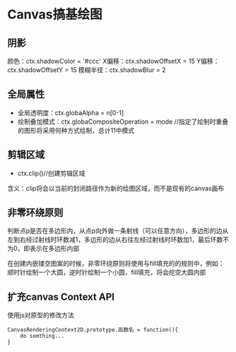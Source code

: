 # Canvas搞基绘图

## 阴影

颜色：ctx.shadowColor = '#ccc'
X偏移：ctx.shadowOffsetX = 15
Y偏移：ctx.shadowOffsetY = 15
模糊半径：ctx.shadowBlur = 2

## 全局属性

- 全局透明度：ctx.globaAlpha = n[0-1]
- 绘制叠加模式：ctx.globaCompositeOperation = mode //指定了绘制时重叠的图形将采用何种方式绘制，总计11中模式

## 剪辑区域

- ctx.clip()//创建剪辑区域

含义：clip将会以当前的封闭路径作为新的绘图区域，而不是现有的canvas画布

## 非零环绕原则

判断点p是否在多边形内，从点p向外做一条射线（可以任意方向），多边形的边从左到右经过射线时环数减1，多边形的边从右往左经过射线时环数加1，最后环数不为0，即表示在多边形内部

在创建内嵌镂空图案的时候，非零环绕原则将使用与fill填充的的规则中，例如：顺时针绘制一个大圆，逆时针绘制一个小圆，fill填充，将会挖空大圆内部

## 扩充canvas Context API
使用js对原型的修改方法
~~~
CanvasRenderingContext2D.prototype.函数名 = function(){
	do somthing...
}
~~~